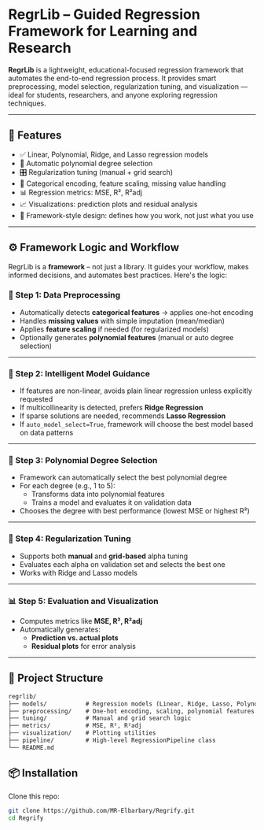 # RegrLib – Guided Regression Framework for Learning and Research

**RegrLib** is a lightweight, educational-focused regression framework that automates the end-to-end regression process. It provides smart preprocessing, model selection, regularization tuning, and visualization — ideal for students, researchers, and anyone exploring regression techniques.

---

## 🚀 Features

- ✅ Linear, Polynomial, Ridge, and Lasso regression models
- 📐 Automatic polynomial degree selection
- 🎛️ Regularization tuning (manual + grid search)
- 🧼 Categorical encoding, feature scaling, missing value handling
- 📊 Regression metrics: MSE, R², R²adj
- 📈 Visualizations: prediction plots and residual analysis
- 🧠 Framework-style design: defines how you work, not just what you use

---

## ⚙️ Framework Logic and Workflow

RegrLib is a **framework** – not just a library. It guides your workflow, makes informed decisions, and automates best practices. Here's the logic:

### 🔄 Step 1: Data Preprocessing

- Automatically detects **categorical features** → applies one-hot encoding
- Handles **missing values** with simple imputation (mean/median)
- Applies **feature scaling** if needed (for regularized models)
- Optionally generates **polynomial features** (manual or auto degree selection)

---

### 🧠 Step 2: Intelligent Model Guidance

- If features are non-linear, avoids plain linear regression unless explicitly requested
- If multicollinearity is detected, prefers **Ridge Regression**
- If sparse solutions are needed, recommends **Lasso Regression**
- If `auto_model_select=True`, framework will choose the best model based on data patterns

---

### 📐 Step 3: Polynomial Degree Selection

- Framework can automatically select the best polynomial degree
- For each degree (e.g., 1 to 5):
  - Transforms data into polynomial features
  - Trains a model and evaluates it on validation data
- Chooses the degree with best performance (lowest MSE or highest R²)

---

### 🧪 Step 4: Regularization Tuning

- Supports both **manual** and **grid-based** alpha tuning
- Evaluates each alpha on validation set and selects the best one
- Works with Ridge and Lasso models

---

### 📊 Step 5: Evaluation and Visualization

- Computes metrics like **MSE, R², R²adj**
- Automatically generates:
  - **Prediction vs. actual plots**
  - **Residual plots** for error analysis

---

## 📁 Project Structure

```txt
regrlib/
├── models/           # Regression models (Linear, Ridge, Lasso, Polynomial)
├── preprocessing/    # One-hot encoding, scaling, polynomial features
├── tuning/           # Manual and grid search logic
├── metrics/          # MSE, R², R²adj
├── visualization/    # Plotting utilities
├── pipeline/         # High-level RegressionPipeline class
└── README.md
```
## 📦 Installation

Clone this repo:

```bash
git clone https://github.com/MR-Elbarbary/Regrify.git
cd Regrify
```

